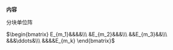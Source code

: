 **内容**

分块单位阵

$\begin{bmatrix}
E_{m_1}&&&&\\\ 
&E_{m_2}&&&\\\ 
&&E_{m_3}&&\\\ 
&&&\ddots&\\\ 
&&&&E_{m_k}
\end{bmatrix}$